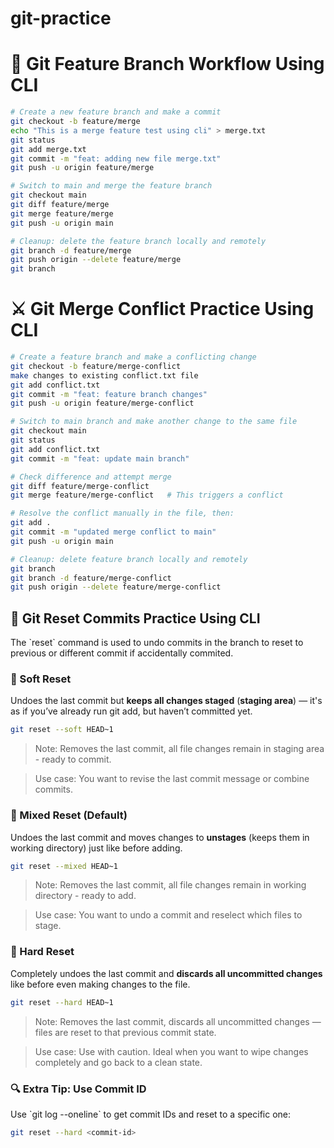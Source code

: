 # git-practice

# 🧪 Git Feature Branch Workflow Using CLI

```bash
# Create a new feature branch and make a commit
git checkout -b feature/merge
echo "This is a merge feature test using cli" > merge.txt
git status
git add merge.txt
git commit -m "feat: adding new file merge.txt"
git push -u origin feature/merge

# Switch to main and merge the feature branch
git checkout main
git diff feature/merge
git merge feature/merge
git push -u origin main

# Cleanup: delete the feature branch locally and remotely
git branch -d feature/merge
git push origin --delete feature/merge
git branch
```

# ⚔️ Git Merge Conflict Practice Using CLI

```bash
# Create a feature branch and make a conflicting change
git checkout -b feature/merge-conflict
make changes to existing conflict.txt file
git add conflict.txt
git commit -m "feat: feature branch changes"
git push -u origin feature/merge-conflict

# Switch to main branch and make another change to the same file
git checkout main
git status
git add conflict.txt
git commit -m "feat: update main branch"

# Check difference and attempt merge
git diff feature/merge-conflict
git merge feature/merge-conflict   # This triggers a conflict

# Resolve the conflict manually in the file, then:
git add .
git commit -m "updated merge conflict to main"
git push -u origin main

# Cleanup: delete feature branch locally and remotely
git branch
git branch -d feature/merge-conflict
git push origin --delete feature/merge-conflict
```

## 🔁 Git Reset Commits Practice Using CLI

The \`reset\` command is used to undo commits in the branch to reset to previous or different commit if accidentally commited.

### 🔸 Soft Reset

Undoes the last commit but **keeps all changes staged** (**staging area**) — it's as if you’ve already run git add, but haven’t committed yet.

```bash
git reset --soft HEAD~1
```

> Note: Removes the last commit, all file changes remain in staging area - ready to commit. 

> Use case: You want to revise the last commit message or combine commits.

### 🔸 Mixed Reset (Default)

Undoes the last commit and moves changes to **unstages** (keeps them in working directory) just like before adding.

```bash
git reset --mixed HEAD~1
```

> Note: Removes the last commit, all file changes remain in working directory - ready to add. 

> Use case: You want to undo a commit and reselect which files to stage.

### 🔸 Hard Reset

Completely undoes the last commit and **discards all uncommitted changes** like before even making changes to the file.

```bash
git reset --hard HEAD~1
```

> Note: Removes the last commit, discards all uncommitted changes — files are reset to that previous commit state.

> Use case: Use with caution. Ideal when you want to wipe changes completely and go back to a clean state.

### 🔍 Extra Tip: Use Commit ID

Use \`git log --oneline\` to get commit IDs and reset to a specific one:

```bash
git reset --hard <commit-id>
```
